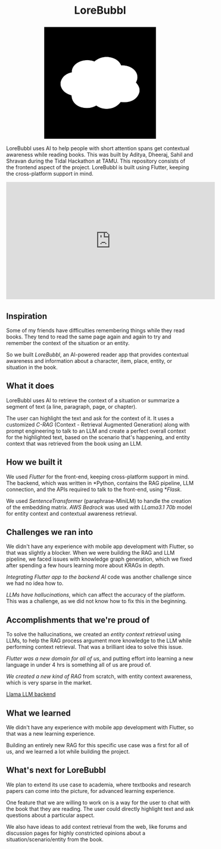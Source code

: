 # <p align="center">LoreBubbl</p>

<p align="center">
  <img src="assets/app_icon.png" alt="LoreBubbl Logo" width="300"/>
</p>

LoreBubbl uses AI to help people with short attention spans get contextual awareness while reading books. This was built by Aditya, Dheeraj, Sahil and Shravan during the Tidal Hackathon at TAMU.
This repository consists of the frontend aspect of the project. LoreBubbl is built using Flutter, keeping the cross-platform support in mind.

<p align="center">
  <iframe width="560" height="315" src="https://www.youtube.com/watch?v=yN_OHNdW5B8" frameborder="0" allow="accelerometer; autoplay; clipboard-write; encrypted-media; gyroscope; picture-in-picture" allowfullscreen></iframe>
</p>

## Inspiration
Some of my friends have difficulties remembering things while they read books. They tend to read the same page again and again to try and remember the context of the situation or an entity.

So we built *LoreBubbl*, an AI-powered reader app that provides contextual awareness and information about a character, item, place, entity, or situation in the book.

## What it does
LoreBubbl uses AI to retrieve the context of a situation or summarize a segment of text (a line, paragraph, page, or chapter).

The user can highlight the text and ask for the context of it. It uses a customized *C-RAG* (Context - Retrieval Augmented Generation) along with prompt engineering to talk to an LLM and create a perfect overall context for the highlighted text, based on the scenario that's happening, and entity context that was retrieved from the book using an LLM.

## How we built it
We used *Flutter* for the front-end, keeping cross-platform support in mind. The backend, which was written in *Python, contains the RAG pipeline, LLM connection, and the APIs required to talk to the front-end, using **Flask*.

We used *SentenceTransformer* (paraphrase-MiniLM) to handle the creation of the embedding matrix. *AWS Bedrock* was used with *LLama3.1 70b* model for entity context and contextual awareness retrieval.

## Challenges we ran into
We didn't have any experience with mobile app development with Flutter, so that was slightly a blocker. When we were building the RAG and LLM pipeline, we faced issues with knowledge graph generation, which we fixed after spending a few hours learning more about KRAGs in depth.

*Integrating Flutter app to the backend AI* code was another challenge since we had no idea how to.

*LLMs have hallucinations*, which can affect the accuracy of the platform. This was a challenge, as we did not know how to fix this in the beginning.

## Accomplishments that we're proud of
To solve the hallucinations, we created an *entity context retrieval* using LLMs, to help the RAG process argument more knowledge to the LLM while performing context retrieval. That was a brilliant idea to solve this issue.

*Flutter was a new domain for all of us*, and putting effort into learning a new language in under 4 hrs is something all of us are proud of.

*We created a new kind of RAG* from scratch, with entity context awareness, which is very sparse in the market.

[Llama LLM backend](https://github.com/reddheeraj/Text-Referencer)

## What we learned
We didn't have any experience with mobile app development with Flutter, so that was a new learning experience.

Building an entirely new RAG for this specific use case was a first for all of us, and we learned a lot while building the project.

## What's next for LoreBubbl
We plan to extend its use case to academia, where textbooks and research papers can come into the picture, for advanced learning experience.

One feature that we are willing to work on is a way for the user to chat with the book that they are reading. The user could directly highlight text and ask questions about a particular aspect.

We also have ideas to add context retrieval from the web, like forums and discussion pages for highly constricted opinions about a situation/scenario/entity from the book.